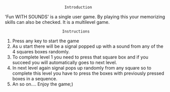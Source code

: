                               Introduction
'Fun WITH SOUNDS' is a single user game.
By playing this your memorizing skills can also be checked.
It is a multilevel game.

                             Instructions
1. Press any key to start the game
2. As u start there will be a signal popped up with a sound from any of the 4 squares boxes randomly.
3. To complete level 1 you need to press that square box and if you succeed you will automatically goes to next level.
4. In next level again signal pops up randomly from any square so to complete this level you have to press the boxes with previously pressed boxes in a sequence.
5. An so on....
Enjoy the game;)                   
